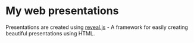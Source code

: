 # My web presentations

Presentations are created using [reveal.js](https://github.com/hakimel/reveal.js/) - A framework for easily creating beautiful presentations using HTML. 

